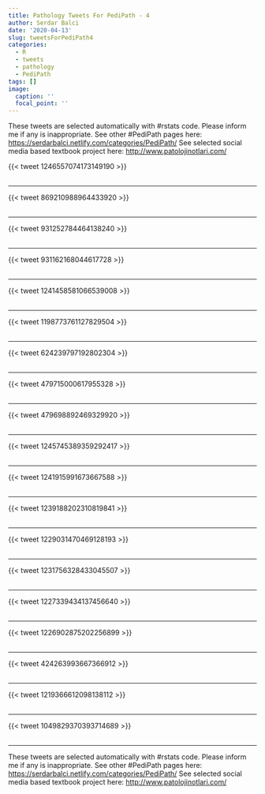 ```yaml
---
title: Pathology Tweets For PediPath - 4
author: Serdar Balci
date: '2020-04-13'
slug: tweetsForPediPath4
categories:
  - R
  - tweets
  - pathology
  - PediPath
tags: []
image:
  caption: ''
  focal_point: ''
---
```



These tweets are selected automatically with #rstats code. Please inform me if any is inappropriate.
See other #PediPath pages here: https://serdarbalci.netlify.com/categories/PediPath/ 
See selected social media based textbook project here: http://www.patolojinotlari.com/

{{< tweet 1246557074173149190 >}}
<br>
<br>
<hr>
{{< tweet 869210988964433920 >}}
<br>
<br>
<hr>
{{< tweet 931252784464138240 >}}
<br>
<br>
<hr>
{{< tweet 931162168044617728 >}}
<br>
<br>
<hr>
{{< tweet 1241458581066539008 >}}
<br>
<br>
<hr>
{{< tweet 1198773761127829504 >}}
<br>
<br>
<hr>
{{< tweet 624239797192802304 >}}
<br>
<br>
<hr>
{{< tweet 479715000617955328 >}}
<br>
<br>
<hr>
{{< tweet 479698892469329920 >}}
<br>
<br>
<hr>
{{< tweet 1245745389359292417 >}}
<br>
<br>
<hr>
{{< tweet 1241915991673667588 >}}
<br>
<br>
<hr>
{{< tweet 1239188202310819841 >}}
<br>
<br>
<hr>
{{< tweet 1229031470469128193 >}}
<br>
<br>
<hr>
{{< tweet 1231756328433045507 >}}
<br>
<br>
<hr>
{{< tweet 1227339434137456640 >}}
<br>
<br>
<hr>
{{< tweet 1226902875202256899 >}}
<br>
<br>
<hr>
{{< tweet 424263993667366912 >}}
<br>
<br>
<hr>
{{< tweet 1219366612098138112 >}}
<br>
<br>
<hr>
{{< tweet 1049829370393714689 >}}
<br>
<br>
<hr>


These tweets are selected automatically with #rstats code. Please inform me if any is inappropriate.
See other #PediPath pages here: https://serdarbalci.netlify.com/categories/PediPath/ 
See selected social media based textbook project here: http://www.patolojinotlari.com/

